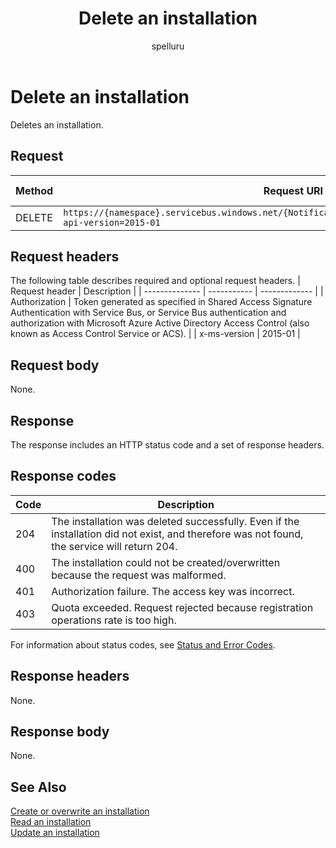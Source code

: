 ﻿---
title: "Delete an installation"
ms.custom: ""
ms.date: "2019-04-05"
ms.prod: "azure"
ms.reviewer: ""
ms.service: "notification-hubs"
ms.suite: ""
ms.tgt_pltfrm: ""
ms.topic: "reference"
author: "spelluru"
ms.author: "spelluru"
manager: "timlt"

---

# Delete an installation
Deletes an installation.

## Request

| Method | Request URI | HTTP version | 
| ------ | ----------- | ------------ | 
| DELETE | `https://{namespace}.servicebus.windows.net/{NotificationHub}/installations/installationId?api-version=2015-01` | HTTP/1.1 |

## Request headers

The following table describes required and optional request headers.
| Request header | Description | 
| -------------- | ----------- | ------------- | 
| Authorization | Token generated as specified in Shared Access Signature Authentication with Service Bus, or Service Bus authentication and authorization with Microsoft Azure Active Directory Access Control (also known as Access Control Service or ACS). |
| x-ms-version | 2015-01 | 

## Request body

None.

## Response

The response includes an HTTP status code and a set of response headers.

## Response codes

| Code | Description | 
| ---- | ----------- | 
| 204 | The installation was deleted successfully. Even if the installation did not exist, and therefore was not found, the service will return 204. |
| 400 | The installation could not be created/overwritten because the request was malformed. |
| 401 | Authorization failure. The access key was incorrect. | 
| 403 | Quota exceeded. Request rejected because registration operations rate is too high. |

For information about status codes, see [Status and Error Codes](/rest/api/storageservices/Common-REST-API-Error-Codes).

## Response headers

None.

## Response body

None.

## See Also

[Create or overwrite an installation](create-overwrite-installation.md)  
[Read an installation](read-installation.md)  
[Update an installation](update-installation.md)

